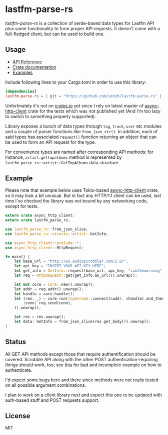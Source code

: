 # lastfm-parse-rs
*lastfm-parse-rs* is a collection of serde-based data types for Lastfm API plus some functionality to form proper API requests. It doesn't come with a full-fledged client, but can be used to build one.

## Usage
* [API Reference](https://www.last.fm/api/intro)
* [Crate documentation](https://xenzh.github.io/lastfm-parse-rs/)
* [Examples](https://github.com/xenzh/lastfm-parse-rs/tree/master/examples)

Include following lines to your Cargo.toml in order to use this library:
```toml
[dependencies]
lastfm-parse-rs = { git = "https://github.com/xenzh/lastfm-parse-rs" }
```
Unfortinately it's not on [crates.io](https://crates.io/) yet since I rely on latest master of [async-http-client](https://github.com/matt2xu/async-http-client) crate for the tests which was not published yet (And I'm too lazy to switch to something properly supported).

Library exposes a bunch of data types through `tag`, `track`, `user` etc modules and a couple of parser functions like `from_json_str()`. In addition, each of said types has associated `request()` function returning an object that can be used to form an API request for the type.

For convenience types are named after corresponding API methods: for instance, `artist.gettopalbums` method is represented by `lastfm_parse_rs::artist::GetTopAlbums` data structure.

## Example
Please note that example below uses Tokio-based [async-http-client](https://github.com/xenzh/async-http-client) crate, so it may look a bit unusual. But in fact any HTTP/1.1 client can be used, last time I've checked the library was not bound by any networking code, except for tests.
```rust
extern crate async_http_client;
extern crate lastfm_parse_rs;

use lastfm_parse_rs::from_json_slice;
use lastfm_parse_rs::structs::artist::GetInfo;

use async_http_client::prelude::*;
use async_http_client::HttpRequest;

fn main() {
    let base_url = "http://ws.audioscrobbler.com/2.0/";
    let api_key = "INSERT_YOUR_API_KEY_HERE";
    let get_info = GetInfo::request(base_url, api_key, "iamthemorning", None, Some(1), None, None);
    let req = HttpRequest::get(get_info.as_url()).unwrap();

    let mut core = Core::new().unwrap();
    let addr = req.addr().unwrap();
    let handle = core.handle();
    let (res, _) = core.run(TcpStream::connect(&addr, &handle).and_then(
        |conn| req.send(conn),
    )).unwrap();

    let res = res.unwrap();
    let data: GetInfo = from_json_slice(res.get_body()).unwrap();
}
```

## Status
All GET API methods except those that require authentification should be covered. Scrobble API along with the other POST authentication-requiring things should work, too; see [this](https://github.com/xenzh/first-fm/blob/master/src/client.rs) for bad and incomplete example on how to authenticate.

I'd expect some bugs here and there since methods were not really tested on all possible argument combinations.

I plan to work on a client library next and expect this one to be updated with auth-based stuff and POST requests support.

## License
MIT
